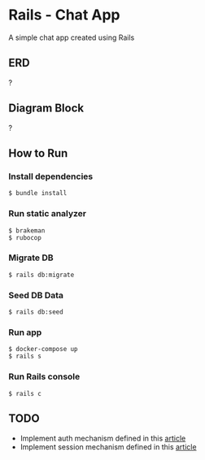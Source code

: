 # Rails - Chat App
A simple chat app created using Rails

## ERD
?

## Diagram Block
?

## How to Run
### Install dependencies
```shell
$ bundle install
```
### Run static analyzer
```shell
$ brakeman
$ rubocop
```
### Migrate DB
```shell
$ rails db:migrate
```
### Seed DB Data
```shell
$ rails db:seed
```
### Run app
```shell
$ docker-compose up
$ rails s
```
### Run Rails console
```shell
$ rails c
```

## TODO
- Implement auth mechanism defined in this [article](https://www.digitalocean.com/community/tutorials/how-to-set-up-user-authentication-with-devise-in-a-rails-7-application)
- Implement session mechanism defined in this [article](https://orbit.love/blog/managing-server-side-sessions-in-rails)
